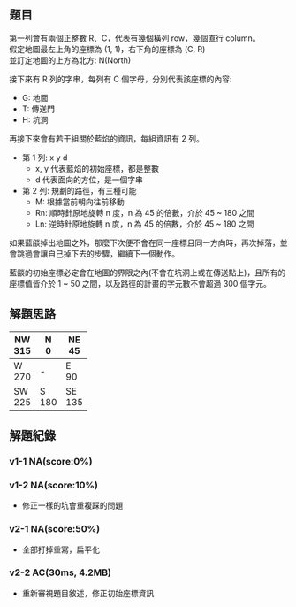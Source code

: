 ## 題目
第一列會有兩個正整數 R、C，代表有幾個橫列 row，幾個直行 column。<br>
假定地圖最左上角的座標為 (1, 1)，右下角的座標為 (C, R)<br>
並訂定地圖的上方為北方: N(North)

接下來有 R 列的字串，每列有 C 個字母，分別代表該座標的內容:
- G: 地面
- T: 傳送門
- H: 坑洞

再接下來會有若干組關於藍焰的資訊，每組資訊有 2 列。
- 第 1 列: x y d
    - x, y 代表藍焰的初始座標，都是整數
    - d 代表面向的方位，是一個字串
- 第 2 列: 規劃的路徑，有三種可能
    - M: 根據當前朝向往前移動
    - Rn: 順時針原地旋轉 n 度，n 為 45 的倍數，介於 45 ~ 180 之間
    - Ln: 逆時針原地旋轉 n 度，n 為 45 的倍數，介於 45 ~ 180 之間

如果藍燄掉出地圖之外，那麼下次便不會在同一座標且同一方向時，再次掉落，並會跳過會讓自己掉下去的步驟，繼續下一個動作。

藍燄的初始座標必定會在地圖的界限之內(不會在坑洞上或在傳送點上)，且所有的座標值皆介於 1 ~ 50 之間，以及路徑的計畫的字元數不會超過 300 個字元。

## 解題思路

|NW<br>315|N<br>0|NE<br>45|
|-|-|-|
|W<br>270|-|E<br>90|
|SW<br>225|S<br>180|SE<br>135|

> 

## 解題紀錄
### v1-1 NA(score:0%)

### v1-2 NA(score:10%)
- 修正一樣的坑會重複踩的問題

### v2-1 NA(score:50%)
- 全部打掉重寫，扁平化

### v2-2 AC(30ms, 4.2MB)
- 重新審視題目敘述，修正初始座標資訊
